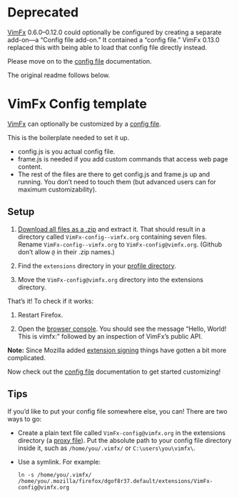 # Deprecated

[VimFx] 0.6.0–0.12.0 could optionally be configured by creating a separate
add-on—a “Config file add-on.” It contained a “config file.” VimFx 0.13.0
replaced this with being able to load that config file directly instead.

Please move on to the [config file] documentation.

The original readme follows below.

# VimFx Config template

[VimFx] can optionally be customized by a [config file].

This is the boilerplate needed to set it up.

- config.js is you actual config file.
- frame.js is needed if you add custom commands that access web page content.
- The rest of the files are there to get config.js and frame.js up and running.
  You don’t need to touch them (but advanced users can for maximum
  customizability).

[VimFx]: https://github.com/akhodakivskiy/VimFx/
[config file]: https://github.com/akhodakivskiy/VimFx/blob/master/documentation/config-file.md


## Setup

1. [Download all files as a .zip][download] and extract it. That should result
   in a directory called `VimFx-config--vimfx.org` containing seven files.
   Rename `VimFx-config--vimfx.org` to `VimFx-config@vimfx.org`. (Github don’t
   allow `@` in their .zip names.)

2. Find the `extensions` directory in your [profile directory].

3. Move the `VimFx-config@vimfx.org` directory into the extensions directory.

That’s it! To check if it works:

1. Restart Firefox.

2. Open the [browser console]. You should see the message “Hello, World! This is
   vimfx:” followed by an inspection of VimFx’s public API.

**Note:** Since Mozilla added [extension signing] things have gotten a bit more
complicated.

Now check out the [config file] documentation to get started customizing!

[download]: https://github.com/lydell/VimFx-config/archive/@vimfx.org.zip
[profile directory]: https://support.mozilla.org/en-US/kb/profiles-where-firefox-stores-user-data
[browser console]: https://developer.mozilla.org/en-US/docs/Tools/Browser_Console
[extension signing]: https://wiki.mozilla.org/Addons/Extension_Signing
[config file]: https://github.com/akhodakivskiy/VimFx/blob/master/documentation/config-file.md


## Tips

If you’d like to put your config file somewhere else, you can! There are two
ways to go:

- Create a plain text file called `VimFx-config@vimfx.org` in the extensions
  directory (a [proxy file]). Put the absolute path to your config file
  directory inside it, such as `/home/you/.vimfx/` or `C:\users\you\vimfx\`.

- Use a symlink. For example:

  ```
  ln -s /home/you/.vimfx/ /home/you/.mozilla/firefox/dgof8r37.default/extensions/VimFx-config@vimfx.org
  ```

[proxy file]: https://developer.mozilla.org/en-US/Add-ons/Setting_up_extension_development_environment#Firefox_extension_proxy_file
